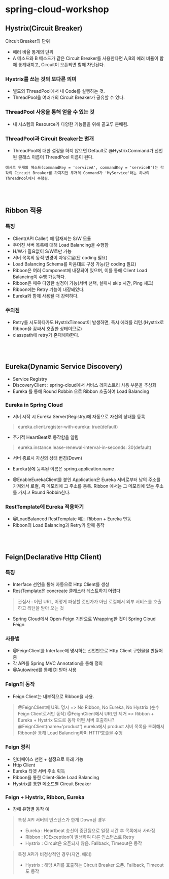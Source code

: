 # spring-cloud-workshop

## Hystrix(Circuit Breaker)
Circuit Breaker의 단위
- 에러 비율 통계의 단위
- A 메소드와 B 메소드가 같은 Circuit Breaker를 사용한다면 A,B의 에러 비율이 함께 통계내지고, Circuit이 오픈되면 함께 차단된다.


### Hystrix를 쓰는 것의 또다른 의미
- 별도의 ThreadPool에서 내 Code를 실행하는 것.
- ThreadPool을 여러개의 Circuit Breaker가 공유할 수 있다.

### ThreadPool 사용을 통해 얻을 수 있는 것
- 내 시스템의 Resource가 다양한 기능들을 위해 골고루 분배됨.


### ThreadPool과 Circuit Breaker는 별개
- ThreadPool에 대한 설정을 하지 않으면 Default로 @HystrixCommand가 선언된 클래스 이름이 ThreadPool 이름이 된다.
```
예시로 두개의 메소드(commandKey = 'serviceA', commandKey = 'serviceB')는 각각의 Circuit Breaker를 가지지만 두개의 Command가 'MyService'라는 하나의 ThreadPool에서 수행됨.
```
<br>
<br>

## Ribbon 적용

### 특징
- Client(API Caller) 에 탑재되는 S/W 모듈
- 주어진 서버 목록에 대해 Load Balancing을 수행함
- H/W가 필요없이 S/W로만 가능
- 서버 목록의 동적 변경이 자유로움(단 coding 필요)
- Load Balancing Schema를 마음대로 구성 가능(단 coding 필요)
- Ribbon은 여러 Component에 내장되어 있으며, 이를 통해 Client Load Balancing이 수행 가능하다.
- Ribbon은 매우 다양한 설정이 가능(서버 선택, 실패시 skip 시간, Ping 체크)
- Ribbon에는 Retry 기능이 내장돼있다.
- Eureka와 함께 사용될 때 강력하다.


### 주의점
- Retry를 시도하다가도 HystrixTimeout이 발생하면, 즉시 에러를 리턴.(Hystrix로 Ribbon을 감싸서 호출한 상태이므로)
- classpath에 retry가 존재해야한다.


<br>
<br>

## Eureka(Dynamic Service Discovery)
- Service Registry
- DiscoveryClient : spring-cloud에서 서비스 레지스트리 사용 부분을 추상화
- Eureka 를 통해 Round Robbin 으로 Ribbon 호출하여 Load Balancing


### Eureka in Spring Cloud
- 서버 시작 시 Eureka Server(Registry)에 자동으로 자신의 상태를 등록
> eureka.client.register-with-eureka: true(default)

- 주기적 HeartBeat로 동작함을 알림
> eureka.instance.lease-renewal-interval-in-seconds: 30(default)

- 서버 종료시 자신의 상태 변경(Down)

- Eureka상에 등록된 이름은 spring.application.name

- @EnableEurekaClient를 붙인 Application은 Eureka 서버로부터 남의 주소를 가져와서 로컬, 즉 메모리에 그 주소를 등록. Ribbon 에서는 그 메모리에 있는 주소를 가지고 Round Robbin한다.


### RestTemplate에 Eureka 적용하기
- @LoadBalanced RestTemplate 에는 Ribbon + Eureka 연동
- Ribbon의 Load Balancing과 Retry가 함께 동작

<br>
<br>

## Feign(Declarative Http Client)

### 특징
- Interface 선언을 통해 자동으로 Http Client를 생성
- RestTemplate은 concreate 클래스라 테스트하기 어렵다
> 관심사 : 어떤 URL, 어떻게 파싱할 것인가가 아닌 로컬에서 외부 서비스를 호출하고 리턴을 받아 오는 것
- Spring Cloud에서 Open-Feign 기반으로 Wrapping한 것이 Spring Cloud Feign

### 사용법
- @FeignClient를 Interface에 명시하는 선언만으로 Http Client 구현물을 만들어 줌
- 각 API를 Spring MVC Annotation을 통해 정의
- @Autowired를 통해 DI 받아 사용


### Feign의 동작
- Feign Client는 내부적으로 Ribbon을 사용.
> @FeignClient에 URL 명시 => No Ribbon, No Eureka, No Hystrix (순수 Feign Client로서만 동작)
> @FeignClient에서 URL만 제거 => Ribbon + Eureka + Hystrix 모드로 동작
어떤 서버 호출하나? @FeignClient(name='product') eureka에서 product 서버 목록을 조회해서 Ribbon을 통해 Load Balancing하며 HTTP호출을 수행


### Feign 정리
- 인터페이스 선언 + 설정으로 아래 가능
- Http Client
- Eureka 타겟 서버 주소 획득
- Ribbon을 통한 Client-Side Load Balancing
- Hystrix를 통한 메소드별 Circuit Breaker


### Feign + Hystrix, Ribbon, Eureka
- 장애 유형별 동작 예
> 특정 API 서버의 인스턴스가 한개 Down된 경우
> - Eureka : Heartbeat 송신이 중단됨으로 일정 시간 후 목록에서 사라짐
> - Ribbon : IOException이 발생하여 다른 인스턴스로 Retry
> - Hystrix : Circuit은 오픈되지 않음. Fallback, Timeout은 동작

> 특정 API가 비정상적인 경우(지연, 에러)
> - Hystrix : 해당 API를 호출하는 Circuit Breaker 오픈. Fallback, Timeout도 동작